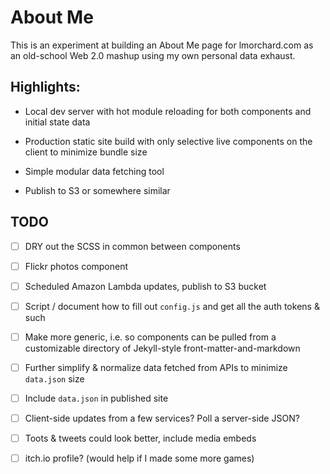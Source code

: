 # About Me

This is an experiment at building an About Me page for lmorchard.com as an
old-school Web 2.0 mashup using my own personal data exhaust.

## Highlights:

* Local dev server with hot module reloading for both components and initial
  state data

* Production static site build with only selective live components on the
  client to minimize bundle size

* Simple modular data fetching tool

* Publish to S3 or somewhere similar

## TODO

- [ ] DRY out the SCSS in common between components

- [ ] Flickr photos component

- [ ] Scheduled Amazon Lambda updates, publish to S3 bucket

- [ ] Script / document how to fill out `config.js` and get all the auth tokens & such

- [ ] Make more generic, i.e. so components can be pulled from a customizable
  directory of Jekyll-style front-matter-and-markdown

- [ ] Further simplify & normalize data fetched from APIs to minimize `data.json` size

- [ ] Include `data.json` in published site

- [ ] Client-side updates from a few services? Poll a server-side JSON?

- [ ] Toots & tweets could look better, include media embeds

- [ ] itch.io profile? (would help if I made some more games)
